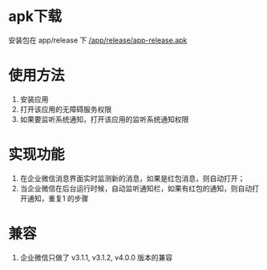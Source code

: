 # apk下载
安装包在 app/release 下
[/app/release/app-release.apk](/app/release/app-release.apk)

# 使用方法
1. 安装应用
2. 打开该应用的无障碍服务权限
3. 如果要监听系统通知，打开该应用的监听系统通知权限

# 实现功能
1. 在企业微信消息界面实时监测新的消息，如果是红包消息，则自动打开；
2. 当企业微信在后台运行时候，自动监听通知栏，如果有红包的通知，则自动打开通知，重复1 的步骤

# 兼容
1. 企业微信只做了 v3.1.1, v3.1.2, v4.0.0 版本的兼容

